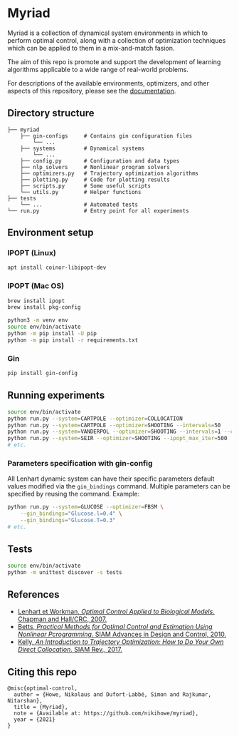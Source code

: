 # Myriad

Myriad is a collection of dynamical system environments in which to perform optimal control,
along with a collection of optimization techniques which can be applied to them in
a mix-and-match fasion.

The aim of this repo is promote and support the development of learning algorithms applicable to a wide
range of real-world problems.

For descriptions of the available environments, optimizers, and other
aspects of this repository, please see the [documentation](https://nikihowe.github.io/optimal-control/html/myriad/index.html).

## Directory structure
```
├── myriad
    ├── gin-configs     # Contains gin configuration files
        └── ...
    ├── systems         # Dynamical systems
        └── ...
    ├── config.py       # Configuration and data types
    ├── nlp_solvers     # Nonlinear program solvers
    ├── optimizers.py   # Trajectory optimization algorithms
    ├── plotting.py     # Code for plotting results
    ├── scripts.py      # Some useful scripts
    └── utils.py        # Helper functions
├── tests
    └── ...             # Automated tests
└── run.py              # Entry point for all experiments
```

## Environment setup
### IPOPT (Linux)
```bash
apt install coinor-libipopt-dev
```

### IPOPT (Mac OS)
```bash
brew install ipopt
brew install pkg-config
```

```bash
python3 -m venv env
source env/bin/activate
python -m pip install -U pip
python -m pip install -r requirements.txt
```

### Gin

```bash
pip install gin-config
```

## Running experiments
```bash
source env/bin/activate
python run.py --system=CARTPOLE --optimizer=COLLOCATION
python run.py --system=CARTPOLE --optimizer=SHOOTING --intervals=50
python run.py --system=VANDERPOL --optimizer=SHOOTING --intervals=1 --controls_per_interval=50
python run.py --system=SEIR --optimizer=SHOOTING --ipopt_max_iter=500
# etc.
```

### Parameters specification with gin-config
All Lenhart dynamic system can have their specific parameters default values modified via the `gin_bindings` command.
Multiple parameters can be specified by reusing the command. Example:
```bash
python run.py --system=GLUCOSE --optimizer=FBSM \
    --gin_bindings="Glucose.l=0.4" \
    --gin_bindings="Glucose.T=0.3" 
# etc.
```

## Tests
```bash
source env/bin/activate
python -m unittest discover -s tests
```

## References
- [Lenhart et Workman, *Optimal Control Applied to Biological Models*. Chapman and Hall/CRC, 2007.](https://www.taylorfrancis.com/books/9780429138058)
- [Betts, *Practical Methods for Optimal Control and Estimation Using Nonlinear Pcrogramming*. SIAM Advances in Design and Control, 2010.](https://epubs.siam.org/doi/book/10.1137/1.9780898718577)
- [Kelly, *An Introduction to Trajectory Optimization: How to Do Your Own Direct Collocation*. SIAM Rev., 2017.](https://www.semanticscholar.org/paper/An-Introduction-to-Trajectory-Optimization%3A-How-to-Kelly/ba1f38d6bbbf7227cda93f3915bc3fa7fc37b58e)
## Citing this repo

```
@misc{optimal-control,
  author = {Howe, Nikolaus and Dufort-Labbé, Simon and Rajkumar, Nitarshan},
  title = {Myriad},
  note = {Available at: https://github.com/nikihowe/myriad},
  year = {2021}
}
```